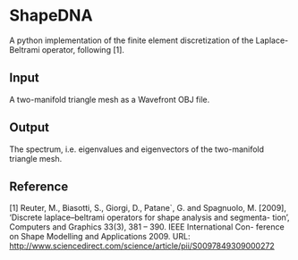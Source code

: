 # ShapeDNA



A python implementation of the finite element discretization of the Laplace-Beltrami operator, following [1].


## Input 
A two-manifold triangle mesh as a Wavefront OBJ file.

## Output
The spectrum, i.e. eigenvalues and eigenvectors of the two-manifold triangle mesh.


## Reference
[1] Reuter, M., Biasotti, S., Giorgi, D., Patane`, G. and Spagnuolo, M. [2009], ‘Discrete laplace–beltrami operators for shape analysis and segmenta- tion’, Computers and Graphics 33(3), 381 – 390. IEEE International Con-
ference on Shape Modelling and Applications 2009.
URL: http://www.sciencedirect.com/science/article/pii/S0097849309000272
